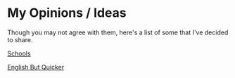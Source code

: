 # My Opinions / Ideas
Though you may not agree with them, here's a list of some that I've decided to share.

[Schools](http://taga.64-b.it/schools)

[English But Quicker](http://taga.64-b.it/opinions/English_But_Quicker)
